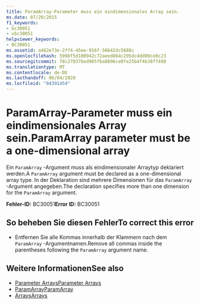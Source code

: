 ```yaml
---
title: ParamArray-Parameter muss ein eindimensionales Array sein.
ms.date: 07/20/2015
f1_keywords:
- bc30051
- vbc30051
helpviewer_keywords:
- BC30051
ms.assetid: a462e73e-2ff4-45ee-916f-56642dc5688c
ms.openlocfilehash: 599bf5d100942c72aeed864c295dc4dd00ce0c23
ms.sourcegitcommit: f8c270376ed905f6a8896ce0fe25b4f4b38ff498
ms.translationtype: MT
ms.contentlocale: de-DE
ms.lasthandoff: 06/04/2020
ms.locfileid: "84391454"
---
```

# <a name="paramarray-parameter-must-be-a-one-dimensional-array"></a><span data-ttu-id="1a092-102">ParamArray-Parameter muss ein eindimensionales Array sein.</span><span class="sxs-lookup"><span data-stu-id="1a092-102">ParamArray parameter must be a one-dimensional array</span></span>
<span data-ttu-id="1a092-103">Ein `ParamArray` -Argument muss als eindimensionaler Arraytyp deklariert werden.</span><span class="sxs-lookup"><span data-stu-id="1a092-103">A `ParamArray` argument must be declared as a one-dimensional array type.</span></span> <span data-ttu-id="1a092-104">In der Deklaration sind mehrere Dimensionen für das `ParamArray` -Argument angegeben.</span><span class="sxs-lookup"><span data-stu-id="1a092-104">The declaration specifies more than one dimension for the `ParamArray` argument.</span></span>  
  
 <span data-ttu-id="1a092-105">**Fehler-ID:** BC30051</span><span class="sxs-lookup"><span data-stu-id="1a092-105">**Error ID:** BC30051</span></span>  
  
## <a name="to-correct-this-error"></a><span data-ttu-id="1a092-106">So beheben Sie diesen Fehler</span><span class="sxs-lookup"><span data-stu-id="1a092-106">To correct this error</span></span>  
  
- <span data-ttu-id="1a092-107">Entfernen Sie alle Kommas innerhalb der Klammern nach dem `ParamArray` -Argumentnamen.</span><span class="sxs-lookup"><span data-stu-id="1a092-107">Remove all commas inside the parentheses following the `ParamArray` argument name.</span></span>  
  
## <a name="see-also"></a><span data-ttu-id="1a092-108">Weitere Informationen</span><span class="sxs-lookup"><span data-stu-id="1a092-108">See also</span></span>

- [<span data-ttu-id="1a092-109">Parameter Arrays</span><span class="sxs-lookup"><span data-stu-id="1a092-109">Parameter Arrays</span></span>](../programming-guide/language-features/procedures/parameter-arrays.md)
- [<span data-ttu-id="1a092-110">ParamArray</span><span class="sxs-lookup"><span data-stu-id="1a092-110">ParamArray</span></span>](../language-reference/modifiers/paramarray.md)
- [<span data-ttu-id="1a092-111">Arrays</span><span class="sxs-lookup"><span data-stu-id="1a092-111">Arrays</span></span>](../programming-guide/language-features/arrays/index.md)
